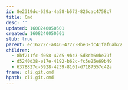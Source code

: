 ```yaml
---
id: 8e2319dc-629a-4a58-b572-826cac4758c7
title: Cmd
desc: ''
updated: 1608240050501
created: 1608240050501
stub: true
parent: ec16222c-a846-4722-8be3-dc41faf6ab22
children:
  - 8bf211fc-d058-47d5-9bc3-5d8db60be79f
  - d5240d38-e17e-4192-b62c-fc5e25e69b49
  - 6378827c-6928-4239-8101-d7187557c42a
fname: cli.git.cmd
hpath: cli.git.cmd
---
```



